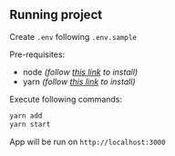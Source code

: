 ## Running project

Create `.env` following `.env.sample`

Pre-requisites:

- node _(follow [this link](https://nodejs.org/en/download/) to install)_
- yarn _(follow [this link](https://classic.yarnpkg.com/en/docs/install) to install)_

Execute following commands:

```bash
yarn add
yarn start
```

App will be run on `http://localhost:3000`
